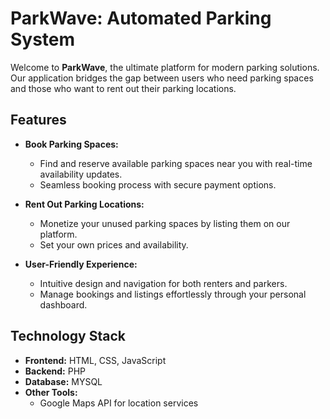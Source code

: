 # ParkWave: Automated Parking System

Welcome to **ParkWave**, the ultimate platform for modern parking solutions. Our application bridges the gap between users who need parking spaces and those who want to rent out their parking locations.

## Features

- **Book Parking Spaces:**
  - Find and reserve available parking spaces near you with real-time availability updates.
  - Seamless booking process with secure payment options.

- **Rent Out Parking Locations:**
  - Monetize your unused parking spaces by listing them on our platform.
  - Set your own prices and availability.

- **User-Friendly Experience:**
  - Intuitive design and navigation for both renters and parkers.
  - Manage bookings and listings effortlessly through your personal dashboard.

## Technology Stack

- **Frontend:** HTML, CSS, JavaScript
- **Backend:** PHP
- **Database:** MYSQL
- **Other Tools:**
  - Google Maps API for location services
